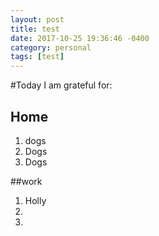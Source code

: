 ```yaml
---
layout: post
title: test
date: 2017-10-25 19:36:46 -0400
category: personal
tags: [test]
---
```


#Today I am grateful for:

## Home

1. 	dogs
2. Dogs
3. Dogs

##work

1. Holly 
2.
3.	


